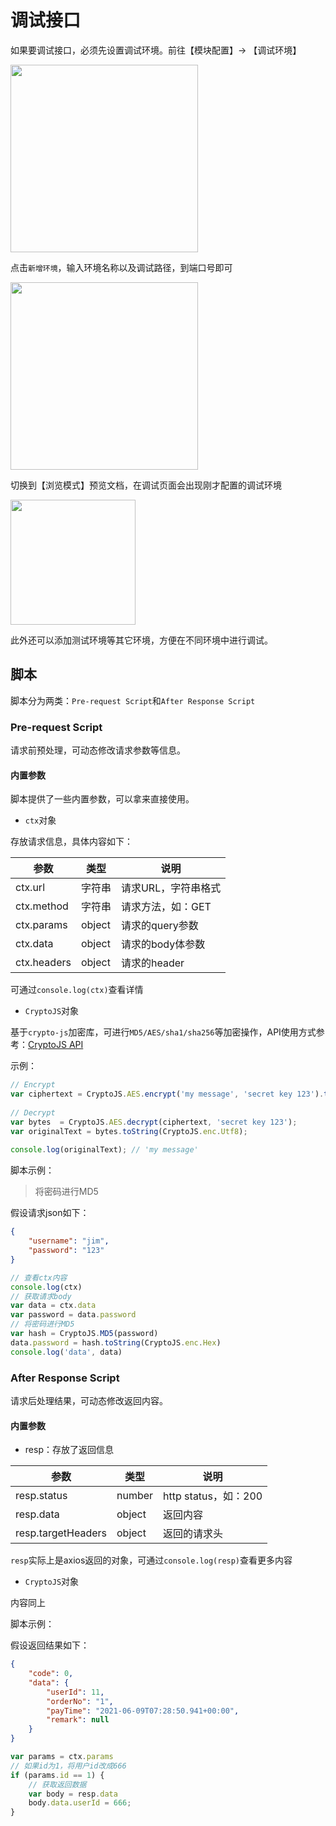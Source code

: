 # 调试接口

如果要调试接口，必须先设置调试环境。前往【模块配置】-> 【调试环境】

<img src="/static/help/images/debug1.png" style="height: 300px" />

点击`新增环境`，输入环境名称以及调试路径，到端口号即可

<img src="/static/help/images/debug3.png" style="height: 300px" />

切换到【浏览模式】预览文档，在调试页面会出现刚才配置的调试环境

<img src="/static/help/images/debug4.png" style="height: 200px" />

此外还可以添加测试环境等其它环境，方便在不同环境中进行调试。

## 脚本

脚本分为两类：`Pre-request Script`和`After Response Script`

### Pre-request Script

请求前预处理，可动态修改请求参数等信息。

#### 内置参数

脚本提供了一些内置参数，可以拿来直接使用。

- `ctx`对象

存放请求信息，具体内容如下：

| 参数 | 类型 | 说明 |
| ---- | ---- | ---- |
| ctx.url | 字符串 | 请求URL，字符串格式 |
| ctx.method | 字符串 | 请求方法，如：GET |
| ctx.params | object | 请求的query参数 |
| ctx.data | object | 请求的body体参数 |
| ctx.headers | object | 请求的header |

 
可通过`console.log(ctx)`查看详情

- `CryptoJS`对象

基于`crypto-js`加密库，可进行`MD5/AES/sha1/sha256`等加密操作，API使用方式参考：[CryptoJS API](https://cryptojs.gitbook.io/docs/)

示例：

```javascript
// Encrypt
var ciphertext = CryptoJS.AES.encrypt('my message', 'secret key 123').toString();
 
// Decrypt
var bytes  = CryptoJS.AES.decrypt(ciphertext, 'secret key 123');
var originalText = bytes.toString(CryptoJS.enc.Utf8);
 
console.log(originalText); // 'my message'
```

脚本示例：

> 将密码进行MD5

假设请求json如下：

```json
{
    "username": "jim",
    "password": "123"
}
```

```javascript
// 查看ctx内容
console.log(ctx)
// 获取请求body
var data = ctx.data
var password = data.password
// 将密码进行MD5
var hash = CryptoJS.MD5(password)
data.password = hash.toString(CryptoJS.enc.Hex)
console.log('data', data)
```

### After Response Script

请求后处理结果，可动态修改返回内容。

#### 内置参数

- resp：存放了返回信息

| 参数 | 类型 | 说明 |
| ---- | ---- | ---- |
| resp.status | number | http status，如：200 |
| resp.data | object | 返回内容 |
| resp.targetHeaders | object | 返回的请求头 |


`resp`实际上是axios返回的对象，可通过`console.log(resp)`查看更多内容

- `CryptoJS`对象

内容同上

脚本示例：

假设返回结果如下：

```json
{
    "code": 0,
    "data": {
        "userId": 11,
        "orderNo": "1",
        "payTime": "2021-06-09T07:28:50.941+00:00",
        "remark": null
    }
}
```

```javascript
var params = ctx.params
// 如果id为1，将用户id改成666
if (params.id == 1) {
    // 获取返回数据
    var body = resp.data
    body.data.userId = 666;
}
```
